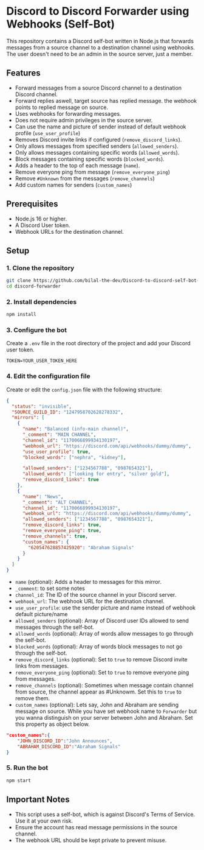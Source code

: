 # Discord to Discord Forwarder using Webhooks (Self-Bot)

This repository contains a Discord self-bot written in Node.js that forwards messages from a source channel to a destination channel using webhooks. The user doesn't need to be an admin in the source server, just a member.

## Features

- Forward messages from a source Discord channel to a destination Discord channel.
- Forward replies aswell, target source has replied message. the webhook points to replied message on source.
- Uses webhooks for forwarding messages.
- Does not require admin privileges in the source server.
- Can use the name and picture of sender instead of default webhook profile (`use_user_profile`)
- Removes Discord invite links if configured (`remove_discord_links`).
- Only allows messages from specified senders (`allowed_senders`).
- Only allows messages containing specific words (`allowed_words`).
- Block messages containing specific words (`blocked_words`).
- Adds a header to the top of each message (`name`).
- Remove everyone ping from message (`remove_everyone_ping`)
- Remove `#Unknown` from the messages (`remove_channels`)
- Add custom names for senders (`custom_names`)

## Prerequisites

- Node.js 16 or higher.
- A Discord User token.
- Webhook URLs for the destination channel.

## Setup

### 1. Clone the repository

```sh
git clone https://github.com/bilal-the-dev/Discord-to-discord-self-bot-forwarder.git discord-forwarder
cd discord-forwarder
```

### 2. Install dependencies

```sh
npm install
```

### 3. Configure the bot

Create a `.env` file in the root directory of the project and add your Discord user token.

```env
TOKEN=YOUR_USER_TOKEN_HERE
```

### 4. Edit the configuration file

Create or edit the `config.json` file with the following structure:

```json
{
  "status": "invisible",
  "SOURCE_GUILD_ID": "1247958702628278332",
  "mirrors": [
    {
      "name": "Balanced (info-main channel)",
      "_comment": "MAIN CHANNEL",
      "channel_id": "1170066899934130197",
      "webhook_url": "https://discord.com/api/webhooks/dummy/dummy",
      "use_user_profile": true,
      "blocked_words": ["nephra", "kidney"],

      "allowed_senders": ["1234567788", "0987654321"],
      "allowed_words": ["looking for entry", "silver gold"],
      "remove_discord_links": true
    },
    {
      "name": "News",
      "_comment": "ALT CHANNEL",
      "channel_id": "1170066899934130197",
      "webhook_url": "https://discord.com/api/webhooks/dummy/dummy",
      "allowed_senders": ["1234567788", "0987654321"],
      "remove_discord_links": true,
      "remove_everyone_ping": true,
      "remove_channels": true,
      "custom_names": {
        "620547628857425920": "Abraham Signals"
      }
    }
  ]
}
```

- `name` (optional): Adds a header to messages for this mirror.
- `_comment`: to set some notes
- `channel_id`: The ID of the source channel in your Discord server.
- `webhook_url`: The webhook URL for the destination channel.
- `use_user_profile`: use the sender picture and name instead of webhook default picture/name
- `allowed_senders` (optional): Array of Discord user IDs allowed to send messages through the self-bot.
- `allowed_words` (optional): Array of words allow messages to go through the self-bot.
- `blocked_words` (optional): Array of words block messages to not go through the self-bot.
- `remove_discord_links` (optional): Set to `true` to remove Discord invite links from messages.
- `remove_everyone_ping` (optional): Set to `true` to remove everyone ping from messages.
- `remove_channels` (optional): Sometimes when message contain channel from source, the channel appear as #Unknowm. Set this to `true` to remove them.
- `custom_names` (optional): Lets say, John and Abraham are sending message on source. While you have set webhook name to `Forwarder` but you wanna distinguish on your server between John and Abraham. Set this property as object below.

```json
"custom_names":{
	"JOHN_DISCORD_ID":"John Announces",
	"ABRAHAM_DISCORD_ID":"Abraham Signals"
}
```

### 5. Run the bot

```sh
npm start
```

## Important Notes

- This script uses a self-bot, which is against Discord's Terms of Service. Use it at your own risk.
- Ensure the account has read message permissions in the source channel.
- The webhook URL should be kept private to prevent misuse.
